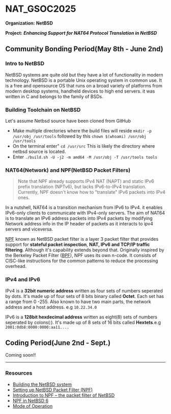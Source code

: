 # NAT_GSOC2025

**Organization:** **NetBSD**

**Project:** **_Enhancing Support for NAT64 Protocol Translation in NetBSD_**

## Community Bonding Period(May 8th - June 2nd)

### Intro to NetBSD

NetBSD systems are quite old but they have a lot of functionality in modern technology. NetBSD is a portable Unix operating system in common use. It is a free and opensource OS that runs on a broad variety of platforms from modern desktop systems, handheld devices to high end servers. it was written in C and belongs to the family of BSDs.

### Building Toolchain on NetBSD

Let's assume Netbsd source have been cloned from GitHub

- Make multiple directories where the build files will reside `mkdir -p /usr/obj /usr/tools`
followed by this `chown $(whoami) /usr/obj /usr/tools`
- On the terminal enter" `cd /usr/src` This is likely the directory where netbsd source is located.
- Enter ` ./build.sh -U -j2 -m amd64 -M /usr/obj -T /usr/tools tools `

### NAT64(Network) and NPF(NetBSD Packet Filters)

 > Note that NPF already supports IPv4 NAT (NAPT) and static IPv6 prefix translation (NPTv6), but lacks IPv6-to-IPv4 translation.
 > Currently, NPF doesn't know how to "translate" IPv6 packets into IPv4 ones.

In a nutshell, NAT64 is a transition mechanism from IPv6 to IPv4. it enables IPv6-only clients to communicate with IPv4-only servers. The aim of NAT64 is to translate an IPv6 address packets into IPv4 packets by modifying Network address info in the IP header of packets as it interacts to ipv4 servers and viceversa.

[NPF](https://www.netbsd.org/~rmind/pub/npf_presentation_netbsd_6.pdf) known as NetBSD packet filter is a layer 3 packet filter that provides support for **stateful packet inspection**, **NAT, IPv6 and TCP/IP traffic filtering**. Although it's capability extends beyond that.
Originally inspired by the Berkeley Packet Filter ([BPF](https://man.netbsd.org/bpfjit.4)), NPF uses its own n-code. It consists of CISC-like instructions for the common patterns to reduce the processing overhead.

### IPv4 and IPv6

IPv4 is a **32bit numeric address** written as four sets of numbers seperated by dots. It's made up of four sets of 8 bits binary called **Octet**. Each set has a range from 0 -255. Also known to have two main parts, the network address and a host address. e.g `10.22.34.0`

IPv6 is a **128bit hexdecimal address** written as eight(8) sets of numbers seperated by colons(:). It's made up of 8 sets of 16 bits called **Hextets**.e.g `2001:0db8:0000:0000:aa11....`

## Coding Period(June 2nd - Sept.)

Coming soon!!

---

### Resources

- [Building the NetBSD system](https://www.netbsd.org/docs/guide/en/chap-build.html)
- [Setting up NetBSD Packet Filter (NPF)](https://pub.nethence.com/bsd/npf)
- [Introduction to NPF – the packet filter of NetBSD](https://www.netbsd.org/~rmind/pub/npf_manual_netbsd_6.pdf)
- [NPF in NetBSD 6](https://www.netbsd.org/~rmind/pub/npf_manual_netbsd_6.pdf)
- [Mode of Operation](https://rmind.github.io/npf/intro.html#mode-of-operation)
